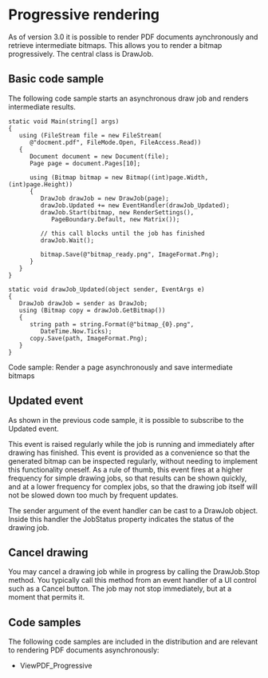 # Progressive rendering

As of version 3.0 it is possible to render PDF documents aynchronously and retrieve intermediate bitmaps. This allows you to render a bitmap progressively. The central class is DrawJob.



## Basic code sample

The following code sample starts an asynchronous draw job and renders intermediate results.


```
static void Main(string[] args)
{
   using (FileStream file = new FileStream(
      @"docment.pdf", FileMode.Open, FileAccess.Read))
   {
      Document document = new Document(file);
      Page page = document.Pages[10];

      using (Bitmap bitmap = new Bitmap((int)page.Width, (int)page.Height))
      {
         DrawJob drawJob = new DrawJob(page);
         drawJob.Updated += new EventHandler(drawJob_Updated);
         drawJob.Start(bitmap, new RenderSettings(), 
            PageBoundary.Default, new Matrix());

         // this call blocks until the job has finished
         drawJob.Wait();

         bitmap.Save(@"bitmap_ready.png", ImageFormat.Png);
      }
   }  
}

static void drawJob_Updated(object sender, EventArgs e)
{
   DrawJob drawJob = sender as DrawJob;
   using (Bitmap copy = drawJob.GetBitmap())
   {
      string path = string.Format(@"bitmap_{0}.png",
         DateTime.Now.Ticks);
      copy.Save(path, ImageFormat.Png);
   }
}
```

Code sample: Render a page asynchronously and save intermediate bitmaps



## Updated event

As shown in the previous code sample, it is possible to subscribe to the Updated event.


This event is raised regularly while the job is running and immediately after drawing has finished. This event is provided as a convenience so that the generated bitmap can be inspected regularly, without needing to implement this functionality oneself. As a rule of thumb, this event fires at a higher frequency for simple drawing jobs, so that results can be shown quickly, and at a lower frequency for complex jobs, so that the drawing job itself will not be slowed down too much by frequent updates.


The sender argument of the event handler can be cast to a DrawJob object. Inside this handler the JobStatus property indicates the status of the drawing job.



## Cancel drawing

You may cancel a drawing job while in progress by calling the DrawJob.Stop method. You typically call this method from an event handler of a UI control such as a Cancel button. The job may not stop immediately, but at a moment that permits it.



## Code samples

The following code samples are included in the distribution and are relevant to rendering PDF documents asynchronously:
&nbsp;<ul><li>
ViewPDF_Progressive</li></ul>&nbsp;

